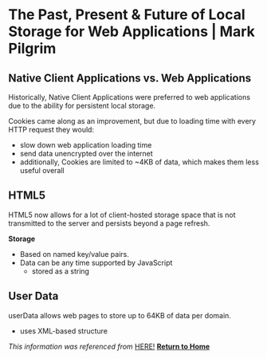 # The Past, Present & Future of Local Storage for Web Applications | Mark Pilgrim

## Native Client Applications vs. Web Applications

Historically, Native Client Applications were preferred to web applications due to the ability for persistent local storage. 

Cookies came along as an improvement, but due to loading time with every HTTP request they would:  
- slow down web application loading time
- send data unencrypted over the internet
- additionally, Cookies are limited to ~4KB of data, which makes them less useful overall

## HTML5  

HTML5 now allows for a lot of client-hosted storage space that is not transmitted to the server and persists beyond a page refresh. 

**Storage**  
- Based on named key/value pairs.
- Data can be any time supported by JavaScript
    - stored as a string

## User Data 

userData allows web pages to store up to 64KB of data per domain.  
- uses XML-based structure


*This information was referenced from* [HERE!](http://diveinto.html5doctor.com/storage.html)
[**Return to Home**](README.md)